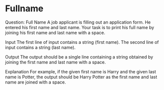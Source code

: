 # Fullname
Question: Full Name
A job applicant is filling out an application form. He entered his first name and last name. Your task is to print his full name by joining his first name and last name with a space.

Input
The first line of input contains a string (first name).
The second line of input contains a string (last name).

Output
The output should be a single line containing a string obtained by joining the first name and last name with a space.

Explanation
For example, if the given first name is Harry and the given last name is Potter, the output should be Harry Potter as the first name and last name are joined with a space.
